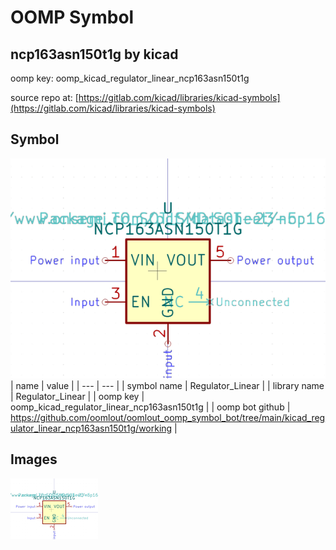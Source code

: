 # OOMP Symbol  
## ncp163asn150t1g  by kicad  
  
oomp key: oomp_kicad_regulator_linear_ncp163asn150t1g  
  
source repo at: [https://gitlab.com/kicad/libraries/kicad-symbols](https://gitlab.com/kicad/libraries/kicad-symbols)  
## Symbol  
  
[![working.png](working_600.png)](working.png)  
| name | value | 
| --- | --- | 
| symbol name | Regulator_Linear | 
| library name | Regulator_Linear | 
| oomp key | oomp_kicad_regulator_linear_ncp163asn150t1g | 
| oomp bot github | https://github.com/oomlout/oomlout_oomp_symbol_bot/tree/main/kicad_regulator_linear_ncp163asn150t1g/working | 
## Images  
  
[![working.png](working_140.png)](working.png)  
